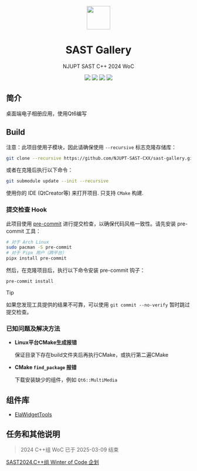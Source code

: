 <div align=center>
  <img width=64 src="res/icon/app_icon.svg">
</div>

<h1 align="center">
  SAST Gallery
</h1>
<p align="center">
  NJUPT SAST C++ 2024 WoC
</p>

<p align="center">
  <img src="https://img.shields.io/badge/frame-Qt6.8.0-blue">
  <img src="https://img.shields.io/badge/lang-C%2B%2B20-yellow.svg">
  <img src="https://img.shields.io/badge/platform-Windows%20%7C%20macOS%20%7C%20Linux-lightgreen.svg">
  <img src="https://img.shields.io/badge/license-MIT-blue.svg">
</p>

## 简介

桌面端电子相册应用，使用Qt6编写

## Build

注意：此项目使用子模块，因此请确保使用 `--recursive` 标志克隆存储库：

```bash
git clone --recursive https://github.com/NJUPT-SAST-CXX/sast-gallery.git 
```

或者在克隆后执行以下命令：


```bash
git submodule update --init --recursive
```

使用你的 IDE (QtCreator等) 来打开项目. 只支持 `CMake` 构建.

### 提交检查 Hook

此项目使用 [pre-commit](https://pre-commit.com/) 进行提交检查，以确保代码风格一致性。请先安装 pre-commit 工具：

```bash
# 对于 Arch Linux
sudo pacman -S pre-commit
# 对于 Pipx 用户（跨平台）
pipx install pre-commit
```

然后，在克隆项目后，执行以下命令安装 pre-commit 钩子：

```bash
pre-commit install
```

> [!TIP]  
> 如果您发现工具提供的结果不可靠，可以使用 `git commit --no-verify` 暂时跳过提交检查。

### 已知问题及解决方法

- **Linux平台CMake生成报错**
    
    保证目录下存在build文件夹后再执行CMake，或执行第二遍CMake

- **CMake `find_package` 报错**
    
    下载安装缺少的组件，例如 `Qt6::MultiMedia`

## 组件库

- [ElaWidgetTools](https://github.com/Liniyous/ElaWidgetTools)

## 任务和其他说明

> 2024 C++组 WoC 已于 2025-03-09 结束

[SAST2024.C++组 Winter of Code 企划](https://njupt-sast.feishu.cn/docx/PCundVXlYoFOeixGjDlcciRwnsh)